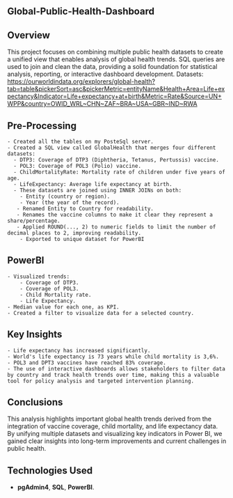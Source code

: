 ## Global-Public-Health-Dashboard
## **Overview**
This project focuses on combining multiple public health datasets to create a unified view that enables analysis of global health trends. SQL queries are used to join and clean the data, providing a solid foundation for statistical analysis, reporting, or interactive dashboard development.
Datasets: https://ourworldindata.org/explorers/global-health?tab=table&pickerSort=asc&pickerMetric=entityName&Health+Area=Life+expectancy&Indicator=Life+expectancy+at+birth&Metric=Rate&Source=UN+WPP&country=OWID_WRL~CHN~ZAF~BRA~USA~GBR~IND~RWA

## **Pre-Processing**
    - Created all the tables on my PosteSql server.
    - Created a SQL view called GlobalHealth that merges four different datasets:
      - DTP3: Coverage of DTP3 (Diphtheria, Tetanus, Pertussis) vaccine.
      - POL3: Coverage of POL3 (Polio) vaccine.
      - ChildMortalityRate: Mortality rate of children under five years of age.
      - LifeExpectancy: Average life expectancy at birth.
      - These datasets are joined using INNER JOINs on both:
        - Entity (country or region).
        - Year (the year of the record).
       - Renamed Entity to Country for readability.
       - Renames the vaccine columns to make it clear they represent a share/percentage.
       - Applied ROUND(..., 2) to numeric fields to limit the number of decimal places to 2, improving readability.
        - Exported to unique dataset for PowerBI

## **PowerBI**
    - Visualized trends:
        - Coverage of DTP3.
        - Coverage of POL3.
        - Child Mortality rate.
        - Life Expectancy.
    - Median value for each one, as KPI.
    - Created a filter to visualize data for a selected country.

## **Key Insights**
    - Life expectancy has increased significantly.
    - World's life expectancy is 73 years while child mortality is 3,6%.
    - POL3 and DPT3 vaccines have reached 83% coverage.  
    - The use of interactive dashboards allows stakeholders to filter data by country and track health trends over time, making this a valuable tool for policy analysis and targeted intervention planning.

## **Conclusions**     
This analysis highlights important global health trends derived from the integration of vaccine coverage, child mortality, and life expectancy data. By unifying multiple datasets and visualizing key indicators in Power BI, we gained clear insights into long-term improvements and current challenges in public health.

## **Technologies Used**
- **pgAdmin4**, **SQL**, **PowerBI**.
